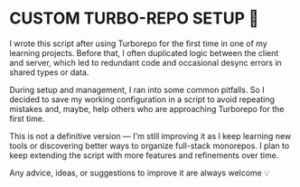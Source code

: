 # CUSTOM TURBO-REPO SETUP 🚀

I wrote this script after using Turborepo for the first time in one of my learning projects.
Before that, I often duplicated logic between the client and server, which led to redundant code and occasional desync errors in shared types or data.

During setup and management, I ran into some common pitfalls.
So I decided to save my working configuration in a script to avoid repeating mistakes and, maybe, help others who are approaching Turborepo for the first time.

This is not a definitive version — I'm still improving it as I keep learning new tools or discovering better ways to organize full-stack monorepos.
I plan to keep extending the script with more features and refinements over time.

Any advice, ideas, or suggestions to improve it are always welcome 💡
